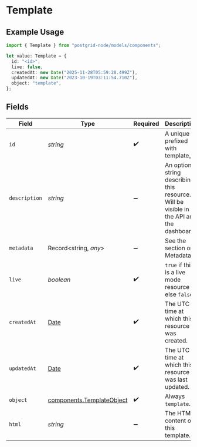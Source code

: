 # Template

## Example Usage

```typescript
import { Template } from "postgrid-node/models/components";

let value: Template = {
  id: "<id>",
  live: false,
  createdAt: new Date("2025-11-28T05:59:28.499Z"),
  updatedAt: new Date("2023-10-19T03:11:54.710Z"),
  object: "template",
};
```

## Fields

| Field                                                                                         | Type                                                                                          | Required                                                                                      | Description                                                                                   |
| --------------------------------------------------------------------------------------------- | --------------------------------------------------------------------------------------------- | --------------------------------------------------------------------------------------------- | --------------------------------------------------------------------------------------------- |
| `id`                                                                                          | *string*                                                                                      | :heavy_check_mark:                                                                            | A unique ID prefixed with template_                                                           |
| `description`                                                                                 | *string*                                                                                      | :heavy_minus_sign:                                                                            | An optional string describing this resource. Will be visible in the API and the dashboard.    |
| `metadata`                                                                                    | Record<string, *any*>                                                                         | :heavy_minus_sign:                                                                            | See the section on Metadata.                                                                  |
| `live`                                                                                        | *boolean*                                                                                     | :heavy_check_mark:                                                                            | `true` if this is a live mode resource else `false`.                                          |
| `createdAt`                                                                                   | [Date](https://developer.mozilla.org/en-US/docs/Web/JavaScript/Reference/Global_Objects/Date) | :heavy_check_mark:                                                                            | The UTC time at which this resource was created.                                              |
| `updatedAt`                                                                                   | [Date](https://developer.mozilla.org/en-US/docs/Web/JavaScript/Reference/Global_Objects/Date) | :heavy_check_mark:                                                                            | The UTC time at which this resource was last updated.                                         |
| `object`                                                                                      | [components.TemplateObject](../../models/components/templateobject.md)                        | :heavy_check_mark:                                                                            | Always `template`.                                                                            |
| `html`                                                                                        | *string*                                                                                      | :heavy_minus_sign:                                                                            | The HTML content of this template.                                                            |
